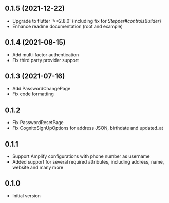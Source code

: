 ## 0.1.5 (2021-12-22)

- Upgrade to flutter '>=2.8.0' (including fix for *Stepper#controlsBuilder*)
- Enhance readme documentation (root and example)

## 0.1.4 (2021-08-15)

- Add multi-factor authentication
- Fix third party provider support

## 0.1.3 (2021-07-16)

- Add PasswordChangePage
- Fix code formatting

## 0.1.2

- Fix PasswordResetPage
- Fix CognitoSignUpOptions for address JSON, birthdate and updated_at

## 0.1.1

- Support Amplify configurations with phone number as username
- Added support for several required attributes, including address, name, website and many more

## 0.1.0

- Initial version
